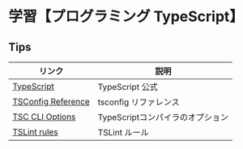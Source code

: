 # 学習【プログラミング TypeScript】

## Tips

|リンク|説明|
|---|---|
|[TypeScript](https://www.typescriptlang.org/)|TypeScript 公式|
|[TSConfig Reference](https://www.typescriptlang.org/tsconfig)|tsconfig リファレンス|
|[TSC CLI Options](https://www.typescriptlang.org/docs/handbook/compiler-options.html)|TypeScriptコンパイラのオプション|
|[TSLint rules](https://palantir.github.io/tslint/rules/)|TSLint ルール|

